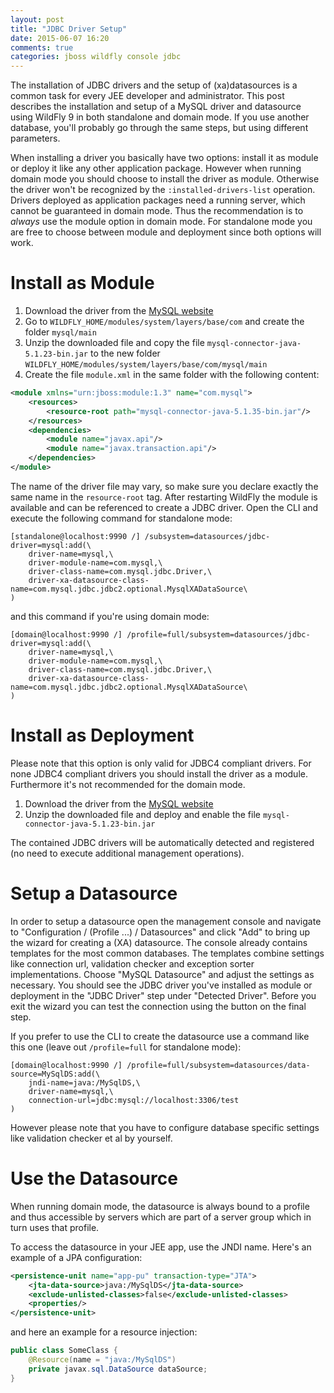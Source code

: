 ```yaml
---
layout: post
title: "JDBC Driver Setup"
date: 2015-06-07 16:20
comments: true
categories: jboss wildfly console jdbc
---
```

The installation of JDBC drivers and the setup of (xa)datasources is a common task for every JEE developer and administrator. This post describes the installation and setup of a MySQL driver and datasource using WildFly 9 in both standalone and domain mode. If you use another database, you'll probably go through the same steps, but using different parameters.<!-- more -->
 
 When installing a driver you basically have two options: install it as module or deploy it like any other application package. However when running domain mode you should choose to install the driver as module. Otherwise the driver won't be recognized by the `:installed-drivers-list` operation. Drivers deployed as application packages need a running server, which cannot be guaranteed in domain mode. Thus the recommendation is to *always* use the module option in domain mode. For standalone mode you are free to choose between module and deployment since both options will work. 
 
# Install as Module

1. Download the driver from the [MySQL website](https://dev.mysql.com/downloads/connector/j/)
1. Go to `WILDFLY_HOME/modules/system/layers/base/com` and create the folder `mysql/main`
1. Unzip the downloaded file and copy the file `mysql-connector-java-5.1.23-bin.jar` to the new folder `WILDFLY_HOME/modules/system/layers/base/com/mysql/main`
1. Create the file `module.xml` in the same folder with the following content:

```xml
<module xmlns="urn:jboss:module:1.3" name="com.mysql">
    <resources>
        <resource-root path="mysql-connector-java-5.1.35-bin.jar"/>
    </resources>
    <dependencies>
        <module name="javax.api"/>
        <module name="javax.transaction.api"/>
    </dependencies>
</module>
```
        
The name of the driver file may vary, so make sure you declare exactly the same name in the `resource-root` tag. After restarting WildFly the module is available and can be referenced to create a JDBC driver. Open the CLI and execute the following command for standalone mode:

```
[standalone@localhost:9990 /] /subsystem=datasources/jdbc-driver=mysql:add(\
    driver-name=mysql,\
    driver-module-name=com.mysql,\
    driver-class-name=com.mysql.jdbc.Driver,\
    driver-xa-datasource-class-name=com.mysql.jdbc.jdbc2.optional.MysqlXADataSource\
)
``` 

and this command if you're using domain mode: 


```
[domain@localhost:9990 /] /profile=full/subsystem=datasources/jdbc-driver=mysql:add(\
    driver-name=mysql,\
    driver-module-name=com.mysql,\
    driver-class-name=com.mysql.jdbc.Driver,\
    driver-xa-datasource-class-name=com.mysql.jdbc.jdbc2.optional.MysqlXADataSource\
)
``` 

# Install as Deployment

Please note that this option is only valid for JDBC4 compliant drivers. For none JDBC4 compliant drivers you should install the driver as a module. Furthermore it's not recommended for the domain mode.     

1. Download the driver from the [MySQL website](https://dev.mysql.com/downloads/connector/j/)
1. Unzip the downloaded file and deploy and enable the file `mysql-connector-java-5.1.23-bin.jar`
 
The contained JDBC drivers will be automatically detected and registered (no need to execute additional management operations).

# Setup a Datasource

In order to setup a datasource open the management console and navigate to "Configuration / (Profile ...) / Datasources" and click "Add" to bring up the wizard for creating a (XA) datasource. The console already contains templates for the most common databases. The templates combine settings like connection url, validation checker and exception sorter implementations. Choose "MySQL Datasource" and adjust the settings as necessary. You should see the JDBC driver you've installed as module or deployment in the "JDBC Driver" step under "Detected Driver".  Before you exit the wizard you can test the connection using the button on the final step.  

If you prefer to use the CLI to create the datasource use a command like this one (leave out `/profile=full` for standalone mode):

```
[domain@localhost:9990 /] /profile=full/subsystem=datasources/data-source=MySqlDS:add(\
    jndi-name=java:/MySqlDS,\
    driver-name=mysql,\
    connection-url=jdbc:mysql://localhost:3306/test
)
```

However please note that you have to configure database specific settings like validation checker et al by yourself. 

# Use the Datasource

When running domain mode, the datasource is always bound to a profile and thus accessible by servers which are part of a server group which in turn uses that profile. 

To access the datasource in your JEE app, use the JNDI name. Here's an example of a JPA configuration:

```xml
<persistence-unit name="app-pu" transaction-type="JTA">
    <jta-data-source>java:/MySqlDS</jta-data-source>
    <exclude-unlisted-classes>false</exclude-unlisted-classes>
    <properties/>
</persistence-unit>
```

and here an example for a resource injection:

```java
public class SomeClass {
    @Resource(name = "java:/MySqlDS")
    private javax.sql.DataSource dataSource;
}
```
